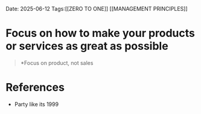 Date: 2025-06-12
Tags:[[ZERO TO ONE]] [[MANAGEMENT PRINCIPLES]] 

# Focus on how to make your products or services as great as possible

>*Focus on product, not sales 
# References 
- Party like its 1999